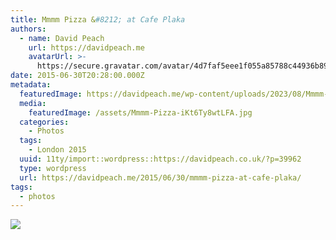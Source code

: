 ```yaml
---
title: Mmmm Pizza &#8212; at Cafe Plaka
authors:
  - name: David Peach
    url: https://davidpeach.me
    avatarUrl: >-
      https://secure.gravatar.com/avatar/4d7faf5eee1f055a85788c44936b8995eaab6dfb004e7854ec747ccb272e91ee?s=96&d=mm&r=g
date: 2015-06-30T20:28:00.000Z
metadata:
  featuredImage: https://davidpeach.me/wp-content/uploads/2023/08/Mmmm-Pizza.jpg
  media:
    featuredImage: /assets/Mmmm-Pizza-iKt6Ty8wtLFA.jpg
  categories:
    - Photos
  tags:
    - London 2015
  uuid: 11ty/import::wordpress::https://davidpeach.co.uk/?p=39962
  type: wordpress
  url: https://davidpeach.me/2015/06/30/mmmm-pizza-at-cafe-plaka/
tags:
  - photos
---
```

[![](/assets/Mmmm-Pizza-1024x768-atKQTIkZXhF8.jpg)](/assets/Mmmm-Pizza-1024x768-atKQTIkZXhF8.jpg)